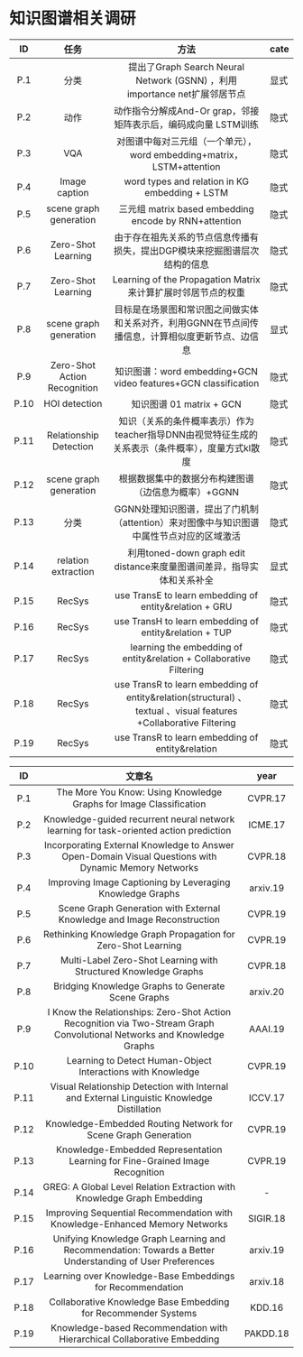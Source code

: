 # 知识图谱相关调研

|  ID  |             任务             |                             方法                             | cate |
| :--: | :--------------------------: | :----------------------------------------------------------: | ---- |
| P.1  |             分类             | 提出了Graph Search Neural Network (GSNN) ，利用importance net扩展邻居节点 | 显式 |
| P.2  |             动作             | 动作指令分解成And-Or grap，邻接矩阵表示后，编码成向量 LSTM训练 | 隐式 |
| P.3  |             VQA              | 对图谱中每对三元组（一个单元），word embedding+matrix，LSTM+attention | 隐式 |
| P.4  |        Image caption         |        word types and relation in KG embedding + LSTM        | 隐式 |
| P.5  |    scene graph generation    |    三元组 matrix based embedding encode by RNN+attention     | 隐式 |
| P.6  |      Zero-Shot Learning      | 由于存在祖先关系的节点信息传播有损失，提出DGP模块来挖掘图谱层次结构的信息 | 隐式 |
| P.7  |      Zero-Shot Learning      | Learning of the Propagation Matrix 来计算扩展时邻居节点的权重 | 隐式 |
| P.8  |    scene graph generation    | 目标是在场景图和常识图之间做实体和关系对齐，利用GGNN在节点间传播信息，计算相似度更新节点、边信息 | 显式 |
| P.9  | Zero-Shot Action Recognition | 知识图谱：word embedding+GCN  video features+GCN classification | 隐式 |
| P.10 |        HOI detection         |                   知识图谱 01 matrix + GCN                   | 隐式 |
| P.11 |    Relationship Detection    | 知识（关系的条件概率表示）作为teacher指导DNN由视觉特征生成的关系表示（条件概率），度量方式kl散度 | 隐式 |
| P.12 |    scene graph generation    |     根据数据集中的数据分布构建图谱（边信息为概率）+GGNN      | 隐式 |
| P.13 |             分类             | GGNN处理知识图谱，提出了门机制（attention）来对图像中与知识图谱中属性节点对应的区域激活 | 隐式 |
| P.14 |     relation extraction      | 利用toned-down graph edit distance来度量图谱间差异，指导实体和关系补全 | 显式 |
| P.15 |            RecSys            |    use TransE to learn embedding of entity&relation + GRU    | 隐式 |
| P.16 |            RecSys            |    use TransH to learn embedding of entity&relation + TUP    | 隐式 |
| P.17 |            RecSys            | learning the embedding of entity&relation + Collaborative Filtering | 隐式 |
| P.18 |            RecSys            | use TransR to learn embedding of entity&relation(structural) 、 textual 、visual features +Collaborative Filtering | 隐式 |
| P.19 |            RecSys            |       use TransR to learn embedding of entity&relation       | 隐式 |

|  ID  |                            文章名                            |   year   |
| :--: | :----------------------------------------------------------: | :------: |
| P.1  | The More You Know: Using Knowledge Graphs for Image Classiﬁcation | CVPR.17  |
| P.2  | Knowledge-guided recurrent neural network learning for task-oriented action prediction | ICME.17  |
| P.3  | Incorporating External Knowledge to Answer Open-Domain Visual Questions with Dynamic Memory Networks | CVPR.18  |
| P.4  |  Improving Image Captioning by Leveraging Knowledge Graphs   | arxiv.19 |
| P.5  | Scene Graph Generation with External Knowledge and Image Reconstruction | CVPR.19  |
| P.6  | Rethinking Knowledge Graph Propagation for Zero-Shot Learning | CVPR.19  |
| P.7  | Multi-Label Zero-Shot Learning with Structured Knowledge Graphs | CVPR.18  |
| P.8  |      Bridging Knowledge Graphs to Generate Scene Graphs      | arxiv.20 |
| P.9  | I Know the Relationships: Zero-Shot Action Recognition via Two-Stream Graph Convolutional Networks and Knowledge Graphs | AAAI.19  |
| P.10 | Learning to Detect Human-Object Interactions with Knowledge  | CVPR.19  |
| P.11 | Visual Relationship Detection with Internal and External Linguistic Knowledge Distillation | ICCV.17  |
| P.12 | Knowledge-Embedded Routing Network for Scene Graph Generation | CVPR.19  |
| P.13 | Knowledge-Embedded Representation Learning for Fine-Grained Image Recognition | CVPR.19  |
| P.14 | GREG: A Global Level Relation Extraction with Knowledge Graph Embedding |    -     |
| P.15 | Improving Sequential Recommendation with Knowledge-Enhanced Memory Networks | SIGIR.18 |
| P.16 | Unifying Knowledge Graph Learning and Recommendation: Towards a Better Understanding of User Preferences | arxiv.19 |
| P.17 |  Learning over Knowledge-Base Embeddings for Recommendation  | arxiv.18 |
| P.18 | Collaborative Knowledge Base Embedding for Recommender Systems |  KDD.16  |
| P.19 | Knowledge-based Recommendation with Hierarchical Collaborative Embedding | PAKDD.18 |
